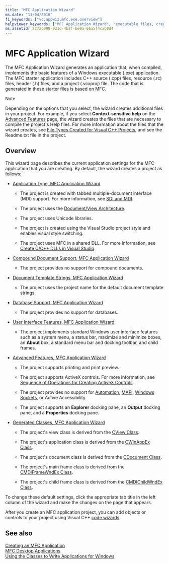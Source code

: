 ```yaml
---
title: "MFC Application Wizard"
ms.date: "11/04/2016"
f1_keywords: ["vc.appwiz.mfc.exe.overview"]
helpviewer_keywords: ["MFC Application Wizard", "executable files, creating"]
ms.assetid: 227ac090-921d-4b2f-be0a-66a5f4cab0d4
---
```

# MFC Application Wizard

The MFC Application Wizard generates an application that, when compiled, implements the basic features of a Windows executable (.exe) application. The MFC starter application includes C++ source (.cpp) files, resource (.rc) files, header (.h) files, and a project (.vcxproj) file. The code that is generated in these starter files is based on MFC.

> [!NOTE]
>  Depending on the options that you select, the wizard creates additional files in your project. For example, if you select **Context-sensitive help** on the [Advanced Features](../../mfc/reference/advanced-features-mfc-application-wizard.md) page, the wizard creates the files that are necessary to compile the project's Help files. For more information about the files that the wizard creates, see [File Types Created for Visual C++ Projects](../../build/reference/file-types-created-for-visual-cpp-projects.md), and see the Readme.txt file in the project.

## Overview

This wizard page describes the current application settings for the MFC application that you are creating. By default, the wizard creates a project as follows:

- [Application Type, MFC Application Wizard](../../mfc/reference/application-type-mfc-application-wizard.md)

   - The project is created with tabbed multiple-document interface (MDI) support. For more information, see [SDI and MDI](../../mfc/sdi-and-mdi.md).

   - The project uses the [Document/View Architecture](../../mfc/document-view-architecture.md).

   - The project uses Unicode libraries.

   - The project is created using the Visual Studio project style and enables visual style switching.

   - The project uses MFC in a shared DLL. For more information, see [Create C/C++ DLLs in Visual Studio](../../build/dlls-in-visual-cpp.md).

- [Compound Document Support, MFC Application Wizard](../../mfc/reference/compound-document-support-mfc-application-wizard.md)

   - The project provides no support for compound documents.

- [Document Template Strings, MFC Application Wizard](../../mfc/reference/document-template-strings-mfc-application-wizard.md)

   - The project uses the project name for the default document template strings.

- [Database Support, MFC Application Wizard](../../mfc/reference/database-support-mfc-application-wizard.md)

   - The project provides no support for databases.

- [User Interface Features, MFC Application Wizard](../../mfc/reference/user-interface-features-mfc-application-wizard.md)

   - The project implements standard Windows user interface features such as a system menu, a status bar, maximize and minimize boxes, an **About** box, a standard menu bar and docking toolbar, and child frames.

- [Advanced Features, MFC Application Wizard](../../mfc/reference/advanced-features-mfc-application-wizard.md)

   - The project supports printing and print preview.

   - The project supports ActiveX controls. For more information, see [Sequence of Operations for Creating ActiveX Controls](../../mfc/sequence-of-operations-for-creating-activex-controls.md).

   - The project provides no support for [Automation](../../mfc/automation.md), [MAPI](../../mfc/mapi-support-in-mfc.md), [Windows Sockets](../../mfc/windows-sockets-in-mfc.md), or Active Accessibility.

   - The project supports an **Explorer** docking pane, an **Output** docking pane, and a **Properties** docking pane.

- [Generated Classes, MFC Application Wizard](../../mfc/reference/generated-classes-mfc-application-wizard.md)

   - The project's view class is derived from the [CView Class](../../mfc/reference/cview-class.md).

   - The project's application class is derived from the [CWinAppEx Class](../../mfc/reference/cwinappex-class.md).

   - The project's document class is derived from the [CDocument Class](../../mfc/reference/cdocument-class.md).

   - The project's main frame class is derived from the [CMDIFrameWndEx Class](../../mfc/reference/cmdiframewndex-class.md).

   - The project's child frame class is derived from the [CMDIChildWndEx Class](../../mfc/reference/cmdichildwndex-class.md).

To change these default settings, click the appropriate tab title in the left column of the wizard and make the changes on the page that appears.

After you create an MFC application project, you can add objects or controls to your project using Visual C++ [code wizards](../../ide/adding-functionality-with-code-wizards-cpp.md).

## See also

[Creating an MFC Application](../../mfc/reference/creating-an-mfc-application.md)<br/>
[MFC Desktop Applications](../../mfc/mfc-desktop-applications.md)<br/>
[Using the Classes to Write Applications for Windows](../../mfc/using-the-classes-to-write-applications-for-windows.md)
